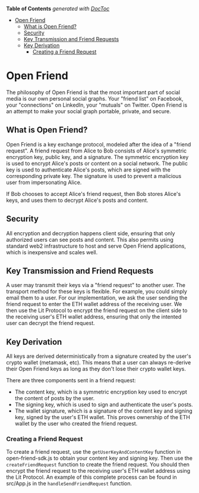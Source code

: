 <!-- START doctoc generated TOC please keep comment here to allow auto update -->
<!-- DON'T EDIT THIS SECTION, INSTEAD RE-RUN doctoc TO UPDATE -->
**Table of Contents**  *generated with [DocToc](https://github.com/thlorenz/doctoc)*

- [Open Friend](#open-friend)
  - [What is Open Friend?](#what-is-open-friend)
  - [Security](#security)
  - [Key Transmission and Friend Requests](#key-transmission-and-friend-requests)
  - [Key Derivation](#key-derivation)
    - [Creating a Friend Request](#creating-a-friend-request)

<!-- END doctoc generated TOC please keep comment here to allow auto update -->

# Open Friend

The philosophy of Open Friend is that the most important part of social media is our own personal social graphs. Your "friend list" on Facebook, your "connections" on LinkedIn, your "mutuals" on Twitter. Open Friend is an attempt to make your social graph portable, private, and secure.

## What is Open Friend?

Open Friend is a key exchange protocol, modeled after the idea of a "friend request". A friend request from Alice to Bob consists of Alice's symmetric encryption key, public key, and a signature. The symmetric encryption key is used to encrypt Alice's posts or content on a social network. The public key is used to authenticate Alice's posts, which are signed with the corresponding private key. The signature is used to prevent a malicious user from impersonating Alice.

If Bob chooses to accept Alice's friend request, then Bob stores Alice's keys, and uses them to decrypt Alice's posts and content.

## Security

All encryption and decryption happens client side, ensuring that only authorized users can see posts and content. This also permits using standard web2 infrastructure to host and serve Open Friend applications, which is inexpensive and scales well.

## Key Transmission and Friend Requests

A user may transmit their keys via a "friend request" to another user. The transport method for these keys is flexible. For example, you could simply email them to a user. For our implementation, we ask the user sending the friend request to enter the ETH wallet address of the receiving user. We then use the Lit Protocol to encrypt the friend request on the client side to the receiving user's ETH wallet address, ensuring that only the intented user can decrypt the friend request.

## Key Derivation

All keys are derived deterministically from a signature created by the user's crypto wallet (metamask, etc). This means that a user can always re-derive their Open Friend keys as long as they don't lose their crypto wallet keys.

There are three components sent in a friend request:

- The content key, which is a symmetric encryption key used to encrypt the content of posts by the user.
- The signing key, which is used to sign and authenticate the user's posts.
- The wallet signature, which is a signature of the content key and signing key, signed by the user's ETH wallet. This proves ownership of the ETH wallet by the user who created the friend request.

### Creating a Friend Request

To create a friend request, use the `getUserKeyAndContentKey` function in open-friend-sdk.js to obtain your content key and signing key. Then use the `createFriendRequest` function to create the friend request. You should then encrypt the friend request to the receiving user's ETH wallet address using the Lit Protocol. An example of this complete process can be found in src/App.js in the `handleSendFriendRequest` function.
